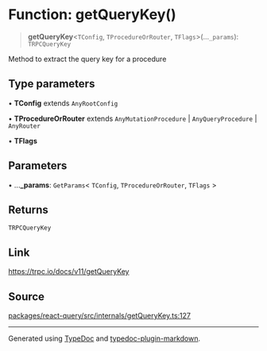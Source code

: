 # Function: getQueryKey()

> **getQueryKey**\<`TConfig`, `TProcedureOrRouter`, `TFlags`\>(...`_params`): `TRPCQueryKey`

Method to extract the query key for a procedure

## Type parameters

• **TConfig** extends `AnyRootConfig`

• **TProcedureOrRouter** extends `AnyMutationProcedure` \| `AnyQueryProcedure` \| `AnyRouter`

• **TFlags**

## Parameters

• ...**\_params**: `GetParams`\< `TConfig`, `TProcedureOrRouter`, `TFlags` \>

## Returns

`TRPCQueryKey`

## Link

https://trpc.io/docs/v11/getQueryKey

## Source

[packages/react-query/src/internals/getQueryKey.ts:127](https://github.com/trpc/trpc/blob/caccce64/packages/react-query/src/internals/getQueryKey.ts#L127)

***

Generated using [TypeDoc](https://typedoc.org) and [typedoc-plugin-markdown](https://typedoc-plugin-markdown.org).
